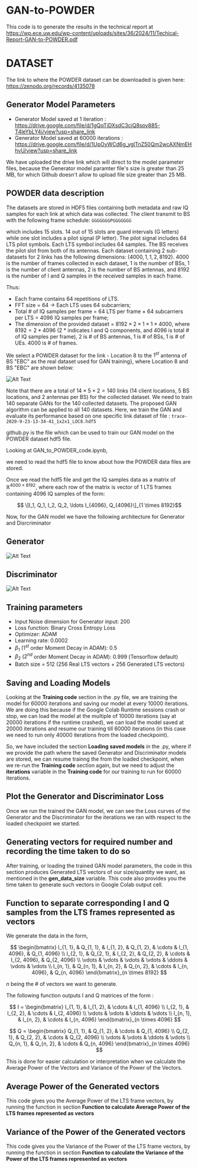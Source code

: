 # GAN-to-POWDER
This code is to generate the results in the technical report at https://wp.ece.uw.edu/wp-content/uploads/sites/36/2024/11/Techical-Report-GAN-to-POWDER.pdf

# DATASET
The link to where the POWDER dataset can be downloaded is given here: https://zenodo.org/records/4135078


## Generator Model Parameters

- Generator Model saved at 1 iteration : https://drive.google.com/file/d/1gQqTiDXsdC3cjQ8spv885-T4leYbLY4j/view?usp=share_link
- Generator Model saved at 60000 iterations : https://drive.google.com/file/d/1UpOyWCd6g_yglTnZ50Qm2wcAXNmEHhvU/view?usp=share_link
 
We have uploaded the drive link which will direct to the model parameter files, because the Generator model paramter file's size is greater than 25 MB,
for which Github doesn't allow to upload file size greater than 25 MB.


## POWDER data description

The datasets are stored in HDF5 files containing both metadata and raw IQ samples for
each link at which data was collected. The client transmit to BS with the following frame schedule: `GGGGGGGPGGGGGGG`

which includes $15$ slots.  $14$ out of $15$ slots are guard intervals (G letters) while one slot includes a pilot signal (P letter). 
The pilot signal includes $64$ LTS pilot symbols. Each LTS symbol includes $64$ samples. The BS receives the pilot slot from both of its antennas. 
Each dataset containing $2$ sub-datasets for $2$ links has the following dimensions: $(4000, 1, 1, 2, 8192)$. 
$4000$ is the number of frames collected in each dataset, 
$1$ is the number of BSs, 
$1$ is the number of client antennas, 
$2$ is the number of BS antennas, 
and 8192 is the number of I and Q samples in the received samples in each frame.

Thus:

- Each frame contains $64$ repetitions of LTS.
- FFT size = $64$ $\rightarrow$ Each LTS uses $64$ subcarriers;
- Total \# of IQ samples per frame = $64$ LTS per frame $\times$ $64$ subcarriers per LTS = $4096$ IQ samples per frame;
- The dimension of the provided dataset = $8192 \times 2 \times 1 \times 1 \times 4000$, where $8192 = 2 * 4096$ (2 * indicates I and Q components, and $4096$ is total \# of IQ samples per frame), $2$ is \# of BS antennas, $1$ is \# of BSs, $1$ is \# of UEs. $4000$ is \# of frames.
    
We select a POWDER dataset for the link - Location $8$ to the $1^{st}$ antenna of BS "EBC" as the real dataset used for GAN training}, 
where Location $8$ and BS "EBC" are shown below:


![Alt Text](https://github.com/liucaouw/GAN-to-POWDER/blob/main/POWDER_map.png)


Note that there are a total of $14 \times 5 \times 2 = 140$ links ($14$ client locations, $5$ BS locations, and $2$ antennas per BS) for the collected dataset. 
We need to train $140$ separate GANs for the $140$ collected datasets. The proposed GAN algorithm can be applied to all $140$ datasets. 
Here, we train the GAN and evaluate its performance based on one specific link dataset of file : `trace-2020-9-23-13-34-41_1x2x1_LOC8.hdf5`


github.py is the file which can be used to train our GAN model on the POWDER dataset hdf5 file.

Looking at GAN_to_POWDER_code.ipynb,

we need to read the hdf5 file to know about how the POWDER data files are stored.

Once we read the hdf5 file and get the IQ samples data as a matrix of $\mathbb{R}^{4000 \times 8192}$, 
where each row of the matrix is vector of $1$ LTS frames containing $4096$ IQ samples of the form:
 
 $$ \[I_1, Q_1, I_2, Q_2, \ldots I_{4096}, Q_{4096}\]_{1 \times 8192}$$


Now, for the GAN model we have the following architecture for Generator and Disrcriminator

## Generator

![Alt Text](https://github.com/liucaouw/GAN-to-POWDER/blob/main/G_A_T.png)


## Discriminator

 ![Alt Text](https://github.com/liucaouw/GAN-to-POWDER/blob/main/D_A_T.png)

## Training parameters

 - Input Noise dimension for Generator input: $200$
 - Loss function: Binary Cross Entropy Loss
 - Optimizer: ADAM
 - Learning rate: $0.0002$
 - $\beta_1$ ($1^{st}$ order Moment Decay in ADAM): $0.5$
 - $\beta_2$ ($2^{nd}$ order Moment Decay in ADAM): $0.999$ (Tensorflow default)
 - Batch size = 512 (256 Real LTS vectors + 256 Generated LTS vectors)

## Saving and Loading Models

Looking at the **Training code** section in the .py file, we are training the model for $60000$ iterations 
and saving our model at every $10000$ iterations. We are doing this because if the Google Colab Runtime 
sessions crash or stop, we can load the model at the multiple of $10000$ iterations (say at $20000$ iterations if the runtime crashed), 
we can load the model saved at $20000$ iterations and resume our training till $60000$ iterations 
(in this case we need to run only $40000$ iterations from the loaded checkpoint).

So, we have included the section **Loading saved models** in the .py, 
where if we provide the path where the saved Generator and Discriminator models are stored, 
we can resume trainng the from the loaded checkpoint, when we re-run the **Training code** section again, 
but we need to adjust the **iterations** variable in the **Training code** for our training to run for 
$60000$ iterations.


## Plot the Generator and Discriminator Loss

Once we run the trained the GAN model, we can see the Loss curves of the Generator and 
the Discriminator for the iterations we ran with respect to the loaded checkpoint we
started.

## Generating vectors for required number and recording the time taken to do so

After training, or loading the trained GAN model parameters, the code in this section 
produces Generated LTS vectors of our size/quantity we want, as mentioned in the **gen_data_size** variable. This code 
also provides you the time taken to generate such vectors in Google Colab output cell.

## Function to separate corresponding I and Q samples from the LTS frames represented as vectors

We generate the data in the form, 

$$
\begin{bmatrix}
I_{1, 1}, & Q_{1, 1}, & I_{1, 2}, & Q_{1, 2}, & \cdots & I_{1, 4096}, & Q_{1, 4096} \\
I_{2, 1}, & Q_{2, 1}, & I_{2, 2}, & Q_{2, 2}, & \cdots & I_{2, 4096}, & Q_{2, 4096} \\
\vdots & \vdots & \vdots & \vdots & \ddots &  \vdots & \vdots \\
I_{n, 1}, & Q_{n, 1}, & I_{n, 2}, & Q_{n, 2}, & \cdots & I_{n, 4096}, & Q_{n, 4096}
\end{bmatrix}_{n \times 8192}
$$

$n$ being the \# of vectors we want to generate.


The following function outputs I and Q matrices of the form :

$$
I = \begin{bmatrix}
I_{1, 1}, & I_{1, 2}, & \cdots & I_{1, 4096} \\
I_{2, 1}, & I_{2, 2}, & \cdots & I_{2, 4096} \\
\vdots & \vdots & \ddots & \vdots \\
I_{n, 1}, & I_{n, 2}, & \cdots & I_{n, 4096}
\end{bmatrix}_{n \times 4096}
$$

$$
Q = \begin{bmatrix}
Q_{1, 1}, & Q_{1, 2}, & \cdots & Q_{1, 4096} \\
Q_{2, 1}, & Q_{2, 2}, & \cdots & Q_{2, 4096} \\
\vdots & \vdots & \ddots & \vdots \\
Q_{n, 1}, & Q_{n, 2}, & \cdots & Q_{n, 4096}
\end{bmatrix}_{n \times 4096}
$$

This is done for easier calculation or interpretation when we calculate the Average Power of the Vectors 
and Variance of the Power of the Vectors.


## Average Power of the Generated vectors

This code gives you the Average Power of the LTS frame vectors, by running the function in 
section **Function to calculate Average Power of the LTS frames represented as vectors**

## Variance of the Power of the Generated vectors

This code gives you the Variance of the Power of the LTS frame vectors, by running the function in 
section **Function to calculate the Variance of the Power of the LTS frames represented as vectors**



 

